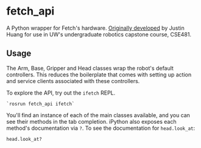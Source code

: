 # fetch_api

A Python wrapper for Fetch's hardware. [Originally developed](https://github.com/cse481wi18/cse481wi18/tree/indigo-devel/fetch_api) by Justin Huang for use in UW's undergraduate robotics capstone course, CSE481.

## Usage

The Arm, Base, Gripper and Head classes wrap the robot's default controllers. This reduces the boilerplate that comes with setting up action and service clients associated with these controllers.

To explore the API, try out the `ifetch` REPL.

    `rosrun fetch_api ifetch`

You'll find an instance of each of the main classes available, and you can see their methods in the tab completion. iPython also exposes each method's documentation via `?`. To see the documentation for `head.look_at`:

    head.look_at?
